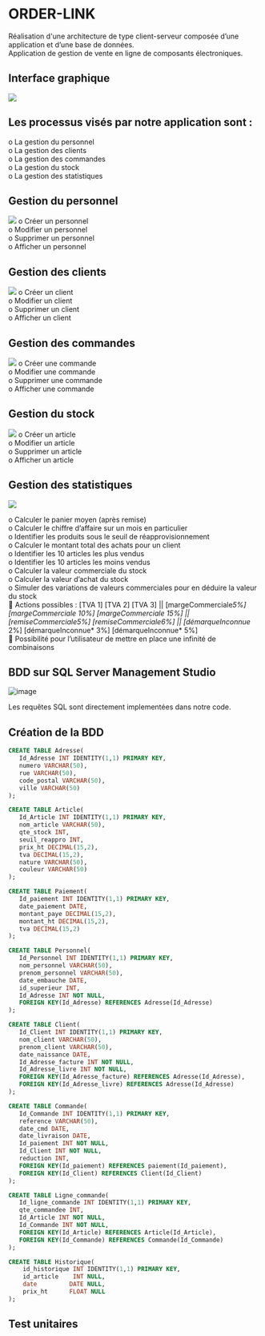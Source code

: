# ORDER-LINK

Réalisation d'une architecture de type client-serveur composée d’une application et d’une base de données.  
Application de gestion de vente en ligne de composants électroniques.

## Interface graphique 

![](https://media.discordapp.net/attachments/429783640361140225/1183768396320473180/image.png?ex=6589893b&is=6577143b&hm=9595558c42ffa214b5b277a1a8c743c6622882a884d35291e9ef014715ba3cb8&=&format=webp&quality=lossless&width=1136&height=623)

## Les processus visés par notre application sont :

o	La gestion du personnel  
o	La gestion des clients  
o	La gestion des commandes  
o	La gestion du stock  
o	La gestion des statistiques  

## Gestion du personnel 
![](https://media.discordapp.net/attachments/429783640361140225/1183768396320473180/image.png?ex=6589893b&is=6577143b&hm=9595558c42ffa214b5b277a1a8c743c6622882a884d35291e9ef014715ba3cb8&=&format=webp&quality=lossless&width=1136&height=623)
o	Créer un personnel  
o	Modifier un personnel  
o	Supprimer un personnel  
o	Afficher un personnel  


## Gestion des clients
![](https://media.discordapp.net/attachments/429783640361140225/1183771222501232761/image.png?ex=65898bdc&is=657716dc&hm=3c7cd46518ff25b58138f92d90857b343a30eab254afcde003a607ca832a6a0e&=&format=webp&quality=lossless&width=1142&height=622)
o	Créer un client  
o	Modifier un client  
o	Supprimer un client  
o	Afficher un client  

## Gestion des commandes
![](https://media.discordapp.net/attachments/429783640361140225/1183771988397916190/image.png?ex=65898c93&is=65771793&hm=648e1eec8c220ff7d95eccc163a0e92fda94e72d87b748c23424afd9b1e4ca1b&=&format=webp&quality=lossless&width=1130&height=623)
o	Créer une commande  
o	Modifier une commande  
o	Supprimer une commande  
o	Afficher une commande  

## Gestion du stock
![](https://media.discordapp.net/attachments/429783640361140225/1183772296603770910/image.png?ex=65898cdc&is=657717dc&hm=77668b99b9a7bdce66b00e06d6dc9a6bb3cf251b8de2e463a676c42720e13b3b&=&format=webp&quality=lossless&width=1141&height=623)
o	Créer un article  
o	Modifier un article  
o	Supprimer un article  
o	Afficher un article  

## Gestion des statistiques  
![](https://media.discordapp.net/attachments/429783640361140225/1183775566453800970/image.png?ex=65898fe8&is=65771ae8&hm=1640c31dfcd3e3158ac33509a3d7cf239d6f3baba2a60cb35d810591a793daf4&=&format=webp&quality=lossless&width=1138&height=623)

o	Calculer le panier moyen (après remise)  
o	Calculer le chiffre d’affaire sur un mois en particulier  
o	Identifier les produits sous le seuil de réapprovisionnement  
o	Calculer le montant total des achats pour un client  
o	Identifier les 10 articles les plus vendus  
o	Identifier les 10 articles les moins vendus  
o	Calculer la valeur commerciale du stock  
o	Calculer la valeur d’achat du stock  
o	Simuler des variations de valeurs commerciales pour en déduire la valeur du stock  
	Actions possibles : [TVA 1] [TVA 2] [TVA 3] || [margeCommerciale*5%] [margeCommerciale *10%] [margeCommerciale *15%]  || [remiseCommerciale*5%] [remiseCommerciale*6%] || [démarqueInconnue* 2%] [démarqueInconnue* 3%] [démarqueInconnue* 5%]  
	Possibilité pour l’utilisateur de mettre en place une infinité de combinaisons  


## BDD sur SQL Server Management Studio
![image](https://github.com/Mi2ll/ORDER-LINK/assets/119260964/09a696fb-89d1-461a-a78d-57f2b727173e)

Les requêtes SQL sont directement implementées dans notre code. 

## Création de la BDD 

```sql
CREATE TABLE Adresse(
   Id_Adresse INT IDENTITY(1,1) PRIMARY KEY,
   numero VARCHAR(50),
   rue VARCHAR(50),
   code_postal VARCHAR(50),
   ville VARCHAR(50)
);

CREATE TABLE Article(
   Id_Article INT IDENTITY(1,1) PRIMARY KEY,
   nom_article VARCHAR(50),
   qte_stock INT,
   seuil_reappro INT,
   prix_ht DECIMAL(15,2),
   tva DECIMAL(15,2),
   nature VARCHAR(50),
   couleur VARCHAR(50)
);

CREATE TABLE Paiement(
   Id_paiement INT IDENTITY(1,1) PRIMARY KEY,
   date_paiement DATE,
   montant_paye DECIMAL(15,2),
   montant_ht DECIMAL(15,2),
   tva DECIMAL(15,2)
);

CREATE TABLE Personnel(
   Id_Personnel INT IDENTITY(1,1) PRIMARY KEY,
   nom_personnel VARCHAR(50),
   prenom_personnel VARCHAR(50),
   date_embauche DATE,
   id_superieur INT,
   Id_Adresse INT NOT NULL,
   FOREIGN KEY(Id_Adresse) REFERENCES Adresse(Id_Adresse)
);

CREATE TABLE Client(
   Id_Client INT IDENTITY(1,1) PRIMARY KEY,
   nom_client VARCHAR(50),
   prenom_client VARCHAR(50),
   date_naissance DATE,
   Id_Adresse_facture INT NOT NULL,
   Id_Adresse_livre INT NOT NULL,
   FOREIGN KEY(Id_Adresse_facture) REFERENCES Adresse(Id_Adresse),
   FOREIGN KEY(Id_Adresse_livre) REFERENCES Adresse(Id_Adresse)
);

CREATE TABLE Commande(
   Id_Commande INT IDENTITY(1,1) PRIMARY KEY,
   reference VARCHAR(50),
   date_cmd DATE,
   date_livraison DATE,
   Id_paiement INT NOT NULL,
   Id_Client INT NOT NULL,
   reduction INT,
   FOREIGN KEY(Id_paiement) REFERENCES paiement(Id_paiement),
   FOREIGN KEY(Id_Client) REFERENCES Client(Id_Client)
);

CREATE TABLE Ligne_commande(
   Id_ligne_commande INT IDENTITY(1,1) PRIMARY KEY,
   qte_commandee INT,
   Id_Article INT NOT NULL,
   Id_Commande INT NOT NULL,
   FOREIGN KEY(Id_Article) REFERENCES Article(Id_Article),
   FOREIGN KEY(Id_Commande) REFERENCES Commande(Id_Commande)
);

CREATE TABLE Historique(
    id_historique INT IDENTITY(1,1) PRIMARY KEY,
    id_article    INT NULL,
    date         DATE NULL,
    prix_ht      FLOAT NULL
);

```
  
## Test unitaires

